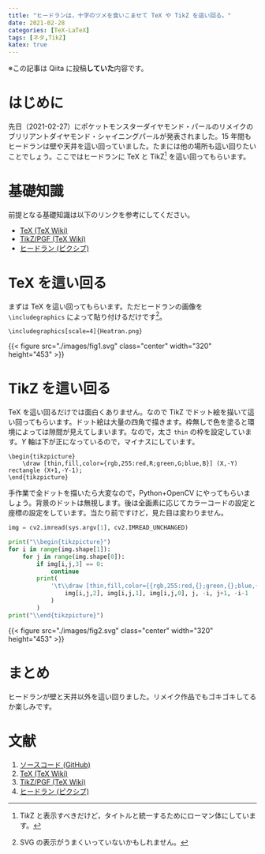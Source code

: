 ```yaml
---
title: "ヒードランは，十字のツメを食いこませて TeX や TikZ を這い回る。"
date: 2021-02-28
categories: [TeX-LaTeX]
tags: [ネタ,TikZ]
katex: true
---
```


※この記事は Qiita に投稿**していた**内容です。

# はじめに

先日（2021-02-27）にポケットモンスターダイヤモンド・パールのリメイクのブリリアントダイヤモンド・シャイニングパールが発表されました。15 年間もヒードランは壁や天井を這い回っていました。たまには他の場所も這い回りたいことでしょう。ここではヒードランに TeX と TikZ[^tikz] を這い回ってもらいます。

[^tikz]: Ti*k*Z と表示すべきだけど，タイトルと統一するためにローマン体にしています。

# 基礎知識

前提となる基礎知識は以下のリンクを参考にしてください。

- [TeX (TeX Wiki)](https://texwiki.texjp.org/TeX)
- [TikZ/PGF (TeX Wiki)](https://texwiki.texjp.org/TikZ)
- [ヒードラン (ピクシブ)](https://dic.pixiv.net/a/%E3%83%92%E3%83%BC%E3%83%89%E3%83%A9%E3%83%B3)

# TeX を這い回る

まずは TeX を這い回ってもらいます。ただヒードランの画像を `\includegraphics` によって貼り付けるだけです[^svg-err]。

[^svg-err]: SVG の表示がうまくいっていないかもしれません。

```TeX
\includegraphics[scale=4]{Heatran.png}
```

{{< figure src="./images/fig1.svg" class="center" width="320" height="453" >}}

# TikZ を這い回る

TeX を這い回るだけでは面白くありません。なので TikZ でドット絵を描いて這い回ってもらいます。ドット絵は大量の四角で描きます。枠無しで色を塗ると環境によっては隙間が見えてしまいます。なので，太さ `thin` の枠を設定しています。$Y$ 軸は下が正になっているので，マイナスにしています。

```TeX
\begin{tikzpicture}
	\draw [thin,fill,color={rgb,255:red,R;green,G;blue,B}] (X,-Y) rectangle (X+1,-Y-1);
\end{tikzpicture}
```

手作業で全ドットを描いたら大変なので，Python+OpenCV にやってもらいましょう。背景のドットは無視します。後は全画素に応じてカラーコードの設定と座標の設定をしています。当たり前ですけど，見た目は変わりません。

```Python
img = cv2.imread(sys.argv[1], cv2.IMREAD_UNCHANGED)

print("\\begin{tikzpicture}")
for i in range(img.shape[1]):
    for j in range(img.shape[0]):
        if img[i,j,3] == 0:
            continue
        print(
            '\t\\draw [thin,fill,color={{rgb,255:red,{};green,{};blue,{}}}] ({},{}) rectangle ({},{});'.format(
                img[i,j,2], img[i,j,1], img[i,j,0], j, -i, j+1, -i-1
            )
        )
print("\\end{tikzpicture}")
```

{{< figure src="./images/fig2.svg" class="center" width="320" height="453" >}}

# まとめ

ヒードランが壁と天井以外を這い回りました。リメイク作品でもゴキゴキしてるか楽しみです。

# 文献

1. [ソースコード (GitHub)](https://github.com/Daiji256/TeX-TikZ-Heatran)
2. [TeX (TeX Wiki)](https://texwiki.texjp.org/TeX)
3. [TikZ/PGF (TeX Wiki)](https://texwiki.texjp.org/TikZ)
4. [ヒードラン (ピクシブ)](https://dic.pixiv.net/a/%E3%83%92%E3%83%BC%E3%83%89%E3%83%A9%E3%83%B3)
